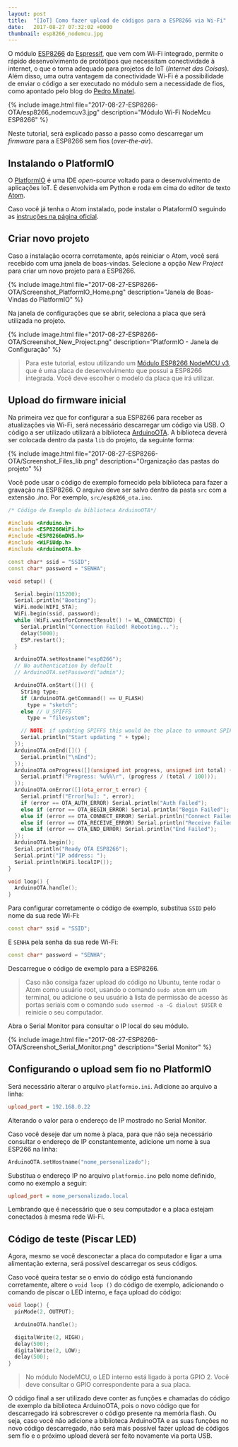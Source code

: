 ```yaml
---
layout: post
title:  "[IoT] Como fazer upload de códigos para a ESP8266 via Wi-Fi"
date:   2017-08-27 07:32:02 +0000
thumbnail: esp8266_nodemcu.jpg
---
```


O módulo [ESP8266](https://www.embarcados.com.br/modulo-esp8266/) da [Espressif](http://espressif.com/en), que vem com Wi-Fi integrado, permite o rápido desenvolvimento de protótipos que necessitam conectividade à internet, o que o torna adequado para projetos de IoT (_Internet das Coisas_). Além disso, uma outra vantagem da conectividade Wi-Fi é a possibilidade de enviar o código a ser executado no módulo sem a necessidade de fios, como apontado pelo blog do [Pedro Minatel](http://pedrominatel.com.br/pt/esp8266/ota-como-programar-o-esp8266-pelo-wifi-no-platformio/).

{% include image.html file="2017-08-27-ESP8266-OTA/esp8266_nodemcuv3.jpg" description="Módulo Wi-Fi NodeMcu ESP8266" %}

Neste tutorial, será explicado passo a passo como descarregar um _firmware_ para a ESP8266 sem fios (_over-the-air_).

## Instalando o PlatformIO

O [PlatformIO](http://platformio.org/) é uma IDE _open-source_ voltado para o desenvolvimento de aplicações IoT. É desenvolvida em Python e roda em cima do editor de texto [Atom](https://atom.io/).

Caso você já tenha o Atom instalado, pode instalar o PlataformIO seguindo as [instruções na página oficial](http://platformio.org/get-started/ide?install=atom).

## Criar novo projeto

Caso a instalação ocorra corretamente, após reiniciar o Atom, você será recebido com uma janela de boas-vindas. Selecione a opção _New Project_ para criar um novo projeto para a ESP8266.

{% include image.html file="2017-08-27-ESP8266-OTA/Screenshot_PlatformIO_Home.png" description="Janela de Boas-Vindas do PlatformIO" %}

Na janela de configurações que se abrir, seleciona a placa que será utilizada no projeto.

{% include image.html file="2017-08-27-ESP8266-OTA/Screenshot_New_Project.png" description="PlatformIO - Janela de Configuração" %}

> Para este tutorial, estou utilizando um [Módulo ESP8266 NodeMCU v3](https://www.filipeflop.com/produto/modulo-wifi-esp8266-nodemcu-esp-12/), que é uma placa de desenvolvimento que possui a ESP8266 integrada. Você deve escolher o modelo da placa que irá utilizar.

## Upload do firmware inicial

Na primeira vez que for configurar a sua ESP8266 para receber as atualizações via Wi-Fi, será necessário descarregar um código via USB. O código a ser utilizado utilizará a biblioteca [ArduinoOTA](https://github.com/esp8266/Arduino/tree/master/libraries/ArduinoOTA). A biblioteca deverá ser colocada dentro da pasta ``lib`` do projeto, da seguinte forma:

{% include image.html file="2017-08-27-ESP8266-OTA/Screenshot_Files_lib.png" description="Organização das pastas do projeto" %}

Você pode usar o código de exemplo fornecido pela biblioteca para fazer a gravação na ESP8266. O arquivo deve ser salvo dentro da pasta ``src`` com a extensão _.ino_. Por exemplo, ``src/esp8266_ota.ino``.

```c++
/* Código de Exemplo da biblioteca ArduinoOTA*/

#include <Arduino.h>
#include <ESP8266WiFi.h>
#include <ESP8266mDNS.h>
#include <WiFiUdp.h>
#include <ArduinoOTA.h>

const char* ssid = "SSID";
const char* password = "SENHA";

void setup() {

  Serial.begin(115200);
  Serial.println("Booting");
  WiFi.mode(WIFI_STA);
  WiFi.begin(ssid, password);
  while (WiFi.waitForConnectResult() != WL_CONNECTED) {
    Serial.println("Connection Failed! Rebooting...");
    delay(5000);
    ESP.restart();
  }

  ArduinoOTA.setHostname("esp8266");
  // No authentication by default
  // ArduinoOTA.setPassword("admin");

  ArduinoOTA.onStart([]() {
    String type;
    if (ArduinoOTA.getCommand() == U_FLASH)
      type = "sketch";
    else // U_SPIFFS
      type = "filesystem";

    // NOTE: if updating SPIFFS this would be the place to unmount SPIFFS using SPIFFS.end()
    Serial.println("Start updating " + type);
  });
  ArduinoOTA.onEnd([]() {
    Serial.println("\nEnd");
  });
  ArduinoOTA.onProgress([](unsigned int progress, unsigned int total) {
    Serial.printf("Progress: %u%%\r", (progress / (total / 100)));
  });
  ArduinoOTA.onError([](ota_error_t error) {
    Serial.printf("Error[%u]: ", error);
    if (error == OTA_AUTH_ERROR) Serial.println("Auth Failed");
    else if (error == OTA_BEGIN_ERROR) Serial.println("Begin Failed");
    else if (error == OTA_CONNECT_ERROR) Serial.println("Connect Failed");
    else if (error == OTA_RECEIVE_ERROR) Serial.println("Receive Failed");
    else if (error == OTA_END_ERROR) Serial.println("End Failed");
  });
  ArduinoOTA.begin();
  Serial.println("Ready OTA ESP8266");
  Serial.print("IP address: ");
  Serial.println(WiFi.localIP());
}

void loop() {
  ArduinoOTA.handle();
}
```

Para configurar corretamente o código de exemplo, substitua ``SSID`` pelo nome da sua rede Wi-Fi:

```c++
const char* ssid = "SSID";
```

E ``SENHA`` pela senha da sua rede Wi-Fi:

```c++
const char* password = "SENHA";
```

Descarregue o código de exemplo para a ESP8266.

> Caso não consiga fazer upload do código no Ubuntu, tente rodar o Atom como usuário root, usando o comando ``sudo atom`` em um terminal, ou adicione o seu usuário à lista de permissão de acesso às portas seriais com o comando ``sudo usermod -a -G dialout $USER`` e reinicie o seu computador.

Abra o Serial Monitor para consultar o IP local do seu módulo.

{% include image.html file="2017-08-27-ESP8266-OTA/Screenshot_Serial_Monitor.png" description="Serial Monitor" %}

## Configurando o upload sem fio no PlatformIO

Será necessário alterar o arquivo ``platformio.ini``. Adicione ao arquivo a linha:

```ini
upload_port = 192.168.0.22
```

Alterando o valor para o endereço de IP mostrado no Serial Monitor.

Caso você deseje dar um nome à placa, para que não seja necessário consultar o endereço de IP constantemente, adicione um nome à sua ESP266 na linha:

```c++
ArduinoOTA.setHostname("nome_personalizado");
```

Substitua o endereço IP no arquivo ``platformio.ino`` pelo nome definido, como no exemplo a seguir:

```ini
upload_port = nome_personalizado.local
```

Lembrando que é necessário que o seu computador e a placa estejam conectados à mesma rede Wi-Fi.

## Código de teste (Piscar LED)

Agora, mesmo se você desconectar a placa do computador e ligar a uma alimentação externa, será possível descarregar os seus códigos.

Caso você queira testar se o envio do código está funcionando corretamente, altere o ``void loop ()`` do código de exemplo, adicionando o comando de piscar o LED interno, e faça upload do código:

```c++
void loop() {
  pinMode(2, OUTPUT);

  ArduinoOTA.handle();

  digitalWrite(2, HIGH);
  delay(500);
  digitalWrite(2, LOW);
  delay(500);
}
```

> No módulo NodeMCU, o LED interno está ligado à porta GPIO 2. Você deve consultar o GPIO correspondente para a sua placa.

O código final a ser utilizado deve conter as funções e chamadas do código de exemplo da biblioteca ArduinoOTA, pois o novo código que for descarregado irá sobrescrever o código presente na memória flash. Ou seja, caso você não adicione a biblioteca ArduinoOTA e as suas funções no novo código descarregado, não será mais possível fazer upload de códigos sem fio e o próximo upload deverá ser feito novamente via porta USB.
